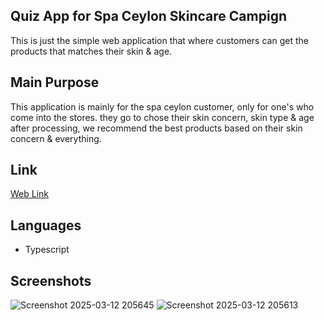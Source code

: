 ## Quiz App for Spa Ceylon Skincare Campign

This is just the simple web application that where customers can get the products that matches their skin & age. 

## Main Purpose

This application is mainly for the spa ceylon customer, only for one's who come into the stores. they go to chose their skin concern, skin type & age after processing, we recommend the best products based on their skin concern & everything. 

## Link

<a href="https://spaceylonquiz.vercel.app/">Web Link</a>

## Languages
- Typescript

## Screenshots

![Screenshot 2025-03-12 205645](https://github.com/user-attachments/assets/7da84a4a-ae05-4f5a-aa28-e06b4feef3e7)
![Screenshot 2025-03-12 205613](https://github.com/user-attachments/assets/b063d07d-9588-4e49-9f57-21189e6ab7f2)
